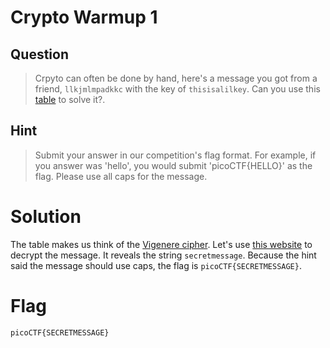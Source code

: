 # Crypto Warmup 1
## Question
>Crpyto can often be done by hand, here's a message you got from a friend, `llkjmlmpadkkc` with the key of `thisisalilkey`. Can you use this [table](files/table.txt) to solve it?.

## Hint
>Submit your answer in our competition's flag format. For example, if you answer was 'hello', you would submit 'picoCTF{HELLO}' as the flag.
>Please use all caps for the message.

# Solution
The table makes us think of the [Vigenere cipher](https://en.wikipedia.org/wiki/Vigen%C3%A8re_cipher). Let's use [this website](https://cryptii.com/pipes/vigenere-cipher) to decrypt the message. It reveals the string `secretmessage`. Because the hint said the message should use caps, the flag is `picoCTF{SECRETMESSAGE}`.

# Flag
`picoCTF{SECRETMESSAGE}`
